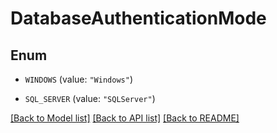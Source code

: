 # DatabaseAuthenticationMode

## Enum


* `WINDOWS` (value: `"Windows"`)

* `SQL_SERVER` (value: `"SQLServer"`)


[[Back to Model list]](../README.md#documentation-for-models) [[Back to API list]](../README.md#documentation-for-api-endpoints) [[Back to README]](../README.md)


